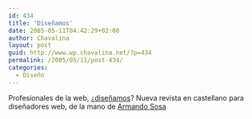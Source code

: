 ```yaml
---
id: 434
title: 'Diseñamos'
date: 2005-05-11T04:42:29+02:00
author: Chavalina
layout: post
guid: http://www.wp.chavalina.net/?p=434
permalink: /2005/05/11/post-434/
categories:
  - Diseño
---
```

Profesionales de la web, ¿<a href="http://www.disenamos.com/" target="_blank">diseñamos</a>? Nueva revista en castellano para diseñadores web, de la mano de <a href="http://nolimit-studio.com/yosoysosa/" target="_blank">Armando Sosa</a>